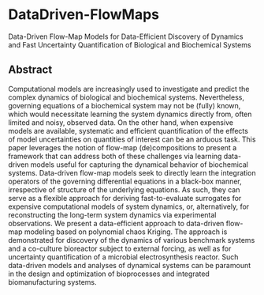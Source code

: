 # DataDriven-FlowMaps
Data-Driven Flow-Map Models for Data-Efficient Discovery of Dynamics and Fast Uncertainty Quantification of Biological and Biochemical Systems

## Abstract
Computational models are increasingly used to investigate and predict the complex dynamics of biological and biochemical systems. Nevertheless, governing equations of a biochemical system may not be (fully) known, which would necessitate learning the system dynamics directly from, often limited and noisy, observed data. On the other hand, when expensive models are available, systematic and efficient quantification of the effects of model uncertainties on quantities of interest can be an arduous task. This paper leverages the notion of flow-map (de)compositions to present a framework that can address both of these challenges via learning data-driven models useful for capturing the dynamical behavior of biochemical systems. Data-driven flow-map models seek to directly learn the integration operators of the governing differential equations in a black-box manner, irrespective of structure of the underlying equations. As such, they can serve as a flexible approach for deriving fast-to-evaluate surrogates for expensive computational models of system dynamics, or, alternatively, for reconstructing the long-term system dynamics via experimental observations. We present a data-efficient approach to data-driven flow-map modeling based on polynomial chaos Kriging. The approach is demonstrated for discovery of the dynamics of various benchmark systems and a co-culture bioreactor subject to external forcing, as well as for uncertainty quantification of a microbial electrosynthesis reactor. Such data-driven models and analyses of dynamical systems can be paramount in the design and optimization of bioprocesses and integrated biomanufacturing systems.

